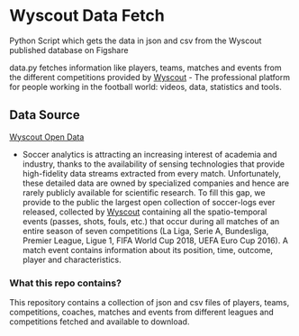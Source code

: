 # Wyscout Data Fetch
 
 Python Script which gets the data in json and csv from the Wyscout published database on Figshare

 data.py fetches information like players, teams, matches and events from the different competitions provided by [Wyscout](https://wyscout.com) - The professional platform for people working in the football world: videos, data, statistics and tools.

## Data Source
 [Wyscout Open Data](https://figshare.com/collections/Soccer_match_event_dataset/4415000)
 - Soccer analytics is attracting an increasing interest of academia and industry, thanks to the availability of sensing technologies that provide high-fidelity data streams extracted from every match. Unfortunately, these detailed data are owned by specialized companies and hence are rarely publicly available for scientific research. To fill this gap, we provide to the public the largest open collection of soccer-logs ever released, collected by [Wyscout](https://wyscout.com/) containing all the spatio-temporal events (passes, shots, fouls, etc.) that occur during all matches of an entire season of seven competitions (La Liga, Serie A, Bundesliga, Premier League, Ligue 1, FIFA World Cup 2018, UEFA Euro Cup 2016). A match event contains information about its position, time, outcome, player and characteristics.

### What this repo contains?
This repository contains a collection of json and csv files of players, teams, competitions, coaches, matches and events from different leagues and competitions fetched and available to download.
